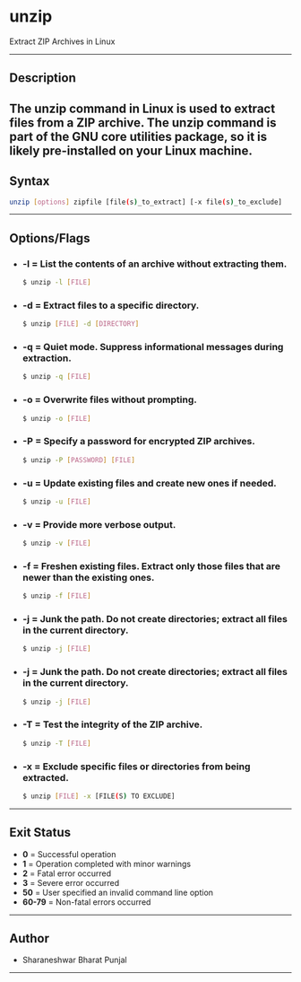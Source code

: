 # unzip
Extract ZIP Archives in Linux

---

## Description
The unzip command in Linux is used to extract files from a ZIP archive. The unzip command is part of the GNU core utilities package, so it is likely pre-installed on your Linux machine.
---

## Syntax
```bash
unzip [options] zipfile [file(s)_to_extract] [-x file(s)_to_exclude]
```

---

## Options/Flags
- ### -l = List the contents of an archive without extracting them.
    ```bash
    $ unzip -l [FILE]
    ```
- ### -d = Extract files to a specific directory.
    ```bash
    $ unzip [FILE] -d [DIRECTORY]
    ```
- ### -q = Quiet mode. Suppress informational messages during extraction.
    ```bash
    $ unzip -q [FILE]
    ```
- ### -o = Overwrite files without prompting.
    ```bash
    $ unzip -o [FILE]
    ```
- ### -P = Specify a password for encrypted ZIP archives.
    ```bash
    $ unzip -P [PASSWORD] [FILE]
    ```
- ### -u = Update existing files and create new ones if needed.
    ```bash
    $ unzip -u [FILE]
    ```
- ### -v = Provide more verbose output.
    ```bash
    $ unzip -v [FILE]
    ```
- ### -f = Freshen existing files. Extract only those files that are newer than the existing ones.
    ```bash
    $ unzip -f [FILE]
    ```
- ### -j = Junk the path. Do not create directories; extract all files in the current directory.
    ```bash
    $ unzip -j [FILE]
    ```
- ### -j = Junk the path. Do not create directories; extract all files in the current directory.
    ```bash
    $ unzip -j [FILE]
    ```
- ### -T = Test the integrity of the ZIP archive.
    ```bash
    $ unzip -T [FILE]
    ```
- ### -x = Exclude specific files or directories from being extracted.
    ```bash
    $ unzip [FILE] -x [FILE(S) TO EXCLUDE]
    ```
---

## Exit Status
- **0** = Successful operation
- **1** = Operation completed with minor warnings
- **2** = Fatal error occurred
- **3** = Severe error occurred
- **50** = User specified an invalid command line option
- **60-79** = Non-fatal errors occurred
---

## Author
- Sharaneshwar Bharat Punjal
---
